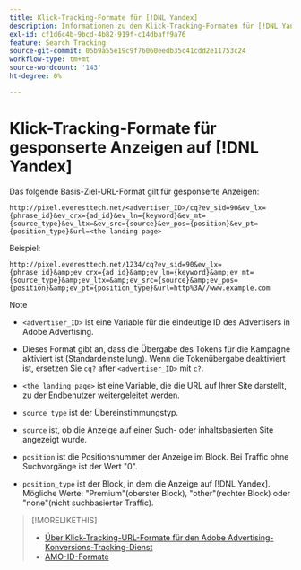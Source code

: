 ```yaml
---
title: Klick-Tracking-Formate für [!DNL Yandex]
description: Informationen zu den Klick-Tracking-Formaten für [!DNL Yandex] Konten.
exl-id: cf1d6c4b-9bcd-4b82-919f-c14dbaff9a76
feature: Search Tracking
source-git-commit: 05b9a55e19c9f76060eedb35c41cdd2e11753c24
workflow-type: tm+mt
source-wordcount: '143'
ht-degree: 0%

---
```


# Klick-Tracking-Formate für gesponserte Anzeigen auf [!DNL Yandex]

Das folgende Basis-Ziel-URL-Format gilt für gesponserte Anzeigen:

`http://pixel.everesttech.net/<advertiser_ID>/cq?ev_sid=90&ev_lx={phrase_id}&ev_crx={ad_id}&ev_ln={keyword}&ev_mt={source_type}&ev_ltx=&ev_src={source}&ev_pos={position}&ev_pt={position_type}&url=<the landing page>`

Beispiel:

`http://pixel.everesttech.net/1234/cq?ev_sid=90&ev_lx={phrase_id}&amp;ev_crx={ad_id}&amp;ev_ln={keyword}&amp;ev_mt={source_type}&amp;ev_ltx=&amp;ev_src={source}&amp;ev_pos={position}&amp;ev_pt={position_type}&url=http%3A//www.example.com`

>[!NOTE]
>
>* `<advertiser_ID>` ist eine Variable für die eindeutige ID des Advertisers in Adobe Advertising.
>
>* Dieses Format gibt an, dass die Übergabe des Tokens für die Kampagne aktiviert ist (Standardeinstellung). Wenn die Tokenübergabe deaktiviert ist, ersetzen Sie `cq?` after `<advertiser_ID>` mit `c?`.
>
>* `<the landing page>` ist eine Variable, die die URL auf Ihrer Site darstellt, zu der Endbenutzer weitergeleitet werden.
>
>* `source_type`  ist der Übereinstimmungstyp.
>
>* `source` ist, ob die Anzeige auf einer Such- oder inhaltsbasierten Site angezeigt wurde.
>
>* `position` ist die Positionsnummer der Anzeige im Block. Bei Traffic ohne Suchvorgänge ist der Wert &quot;0&quot;.
>
>* `position_type` ist der Block, in dem die Anzeige auf [!DNL Yandex]. Mögliche Werte: &quot;Premium&quot;(oberster Block), &quot;other&quot;(rechter Block) oder &quot;none&quot;(nicht suchbasierter Traffic).

>[!MORELIKETHIS]
>
>* [Über Klick-Tracking-URL-Formate für den Adobe Advertising-Konversions-Tracking-Dienst](formats-click-tracking-about.md)
>* [AMO-ID-Formate](/help/integrations/analytics/ids.md#amo-id-formats)
